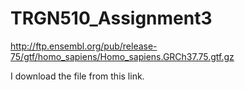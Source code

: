# TRGN510_Assignment3

http://ftp.ensembl.org/pub/release-75/gtf/homo_sapiens/Homo_sapiens.GRCh37.75.gtf.gz

I download the file from this link.
